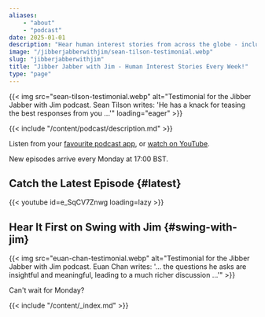 ```yaml
---
aliases:
    - "about"
    - "podcast"
date: 2025-01-01
description: "Hear human interest stories from across the globe - including subject matter experts on sustainability, human rights, and entrepreneurship."
image: "/jibberjabberwithjim/sean-tilson-testimonial.webp"
slug: "jibberjabberwithjim"
title: "Jibber Jabber with Jim - Human Interest Stories Every Week!"
type: "page"
---
```


{{< img src="sean-tilson-testimonial.webp" alt="Testimonial for the Jibber Jabber with Jim podcast. Sean Tilson writes: 'He has a knack for teasing the best responses from you ...'" loading="eager" >}}

{{< include "/content/podcast/description.md" >}}

Listen from your [favourite podcast app](https://creators.spotify.com/pod/show/jibberjabberwithjim/), or [watch on YouTube](https://www.youtube.com/channel/UCPiMq6YLZieMieOuZ8GJfrg).

New episodes arrive every Monday at 17:00 BST.

## Catch the Latest Episode {#latest}

{{< youtube id=e_SqCV7Znwg loading=lazy >}}

## Hear It First on Swing with Jim {#swing-with-jim}

{{< img src="euan-chan-testimonial.webp" alt="Testimonial for the Jibber Jabber with Jim podcast. Euan Chan writes: '... the questions he asks are insightful and meaningful, leading to a much richer discussion ...'" >}}

Can't wait for Monday?

{{< include "/content/_index.md" >}}
